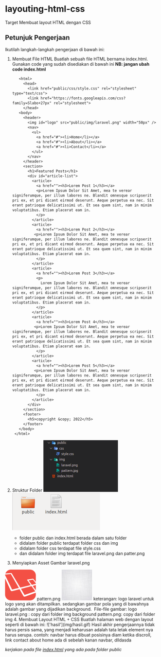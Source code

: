 # layouting-html-css
Target
Membuat layout HTML dengan CSS

## Petunjuk Pengerjaan
Ikutilah langkah-langkah pengerjaan di bawah ini:‌
1. Membuat File HTML 
   Buatlah sebuah file HTML bernama index.html. Gunakan code yang sudah disediakan di bawah ini
   **NB: jangan ubah code index.html**
   
   ```
      <html>
        <head>
          <link href="public/css/style.css" rel="stylesheet" type="text/css">
          <link href="https://fonts.googleapis.com/css?family=Slabo+27px" rel="stylesheet">
        </head>
      <body>
        <header>
          <img id="logo" src="public/img/laravel.png" width="50px" />
          <nav>
            <ul>
              <a href="#"><li>Home</li></a>
              <a href="#"><li>About</li></a>
              <a href="#"><li>Contact</li></a>
            </ul>
          </nav>
        </header>
        <section>
          <h1>Featured Posts</h1>
          <div id="article-list">
            <article>
              <a href=""><h3>Lorem Post 1</h3></a>
              <p>Lorem Ipsum Dolor Sit Amet, mea te verear signiferumque, per illum labores ne. Blandit omnesque scripserit pri ex, et pri dicant eirmod deserunt. Aeque perpetua ea nec. Sit erant patrioque delicatissimi ut. Et sea quem sint, nam in minim voluptatibus. Etiam placerat eam in.
              </p>
            </article>
            <article>
              <a href=""><h3>Lorem Post 2</h3></a>
             <p>Lorem Ipsum Dolor Sit Amet, mea te verear signiferumque, per illum labores ne. Blandit omnesque scripserit pri ex, et pri dicant eirmod deserunt. Aeque perpetua ea nec. Sit erant patrioque delicatissimi ut. Et sea quem sint, nam in minim voluptatibus. Etiam placerat eam in.
              </p>
            </article>
            <article>
              <a href=""><h3>Lorem Post 3</h3></a>
              <p>
                Lorem Ipsum Dolor Sit Amet, mea te verear signiferumque, per illum labores ne. Blandit omnesque scripserit pri ex, et pri dicant eirmod deserunt. Aeque perpetua ea nec. Sit erant patrioque delicatissimi ut. Et sea quem sint, nam in minim voluptatibus. Etiam placerat eam in.
              </p>
            </article>
            <article>
              <a href=""><h3>Lorem Post 4</h3></a>
             <p>Lorem Ipsum Dolor Sit Amet, mea te verear signiferumque, per illum labores ne. Blandit omnesque scripserit pri ex, et pri dicant eirmod deserunt. Aeque perpetua ea nec. Sit erant patrioque delicatissimi ut. Et sea quem sint, nam in minim voluptatibus. Etiam placerat eam in.
              </p>
            </article>
            <article>
              <a href=""><h3>Lorem Post 5</h3></a>
             <p>Lorem Ipsum Dolor Sit Amet, mea te verear signiferumque, per illum labores ne. Blandit omnesque scripserit pri ex, et pri dicant eirmod deserunt. Aeque perpetua ea nec. Sit erant patrioque delicatissimi ut. Et sea quem sint, nam in minim voluptatibus. Etiam placerat eam in.
              </p>
            </article>
          </div>
        </section>
        <footer>
          <h5>copyright &copy; 2022</h5>
        </footer>
      </body>
    </html>
   ```
2. Struktur Folder
  !['struktur-folder'](img/image-20.png)
  !['struktur-folder-2'](img/image-8.png)

    * folder public dan index.html berada dalam satu folder
    * didalam folder public terdapat folder css dan img
    * didalam folder css terdapat file style.css
    * dan didalam folder img terdapat file laravel.png dan patter.png‌
3. Menyiapkan Asset Gambar
  laravel.png
  <img src="img/laravel.png" width="20%" height="20%"/>
   pattern.png
  <img src="img/pattern.jpg" width="20%" height="20%"/>
   keterangan: logo laravel untuk logo yang akan ditampilkan. sedangkan gambar pola yang di bawahnya adalah gambar yang dijadikan background. ‌
   File-file gambar:
   logo laravel.png : copy dari folder img
   background pattern.png: copy dari folder img
4. Membuat Layout HTML + CSS
   Buatlah halaman web dengan layout seperti di bawah ini:
  !['hasil'](img/hasil.gif)
   Hasil akhir pengerjaannya tidak harus persis sama, yang menjadi keharusan adalah tata letak element nya harus serupa. 
   contoh:  navbar harus dibuat posisinya diam ketika discroll, link contact about home ada di sebelah kanan navbar, dlldasda

*kerjakan pada file [index.html](index.html) yang ada pada folder public* 
